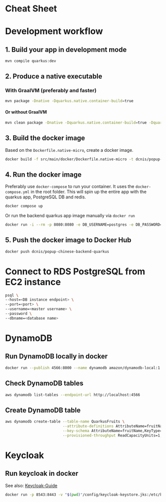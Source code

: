 # Cheat Sheet

# Development workflow

## 1. Build your app in development mode

```bash
mvn compile quarkus:dev
```

## 2. Produce a native executable
### With GraalVM (preferably and faster)
```bash
mvn package -Dnative -Dquarkus.native.container-build=true
```

#### Or without GraalVM
```bash
mvn clean package -Dnative -Dquarkus.native.container-build=true -Dquarkus.container-image.build=true -Dquarkus.profile=prod
```



## 3. Build the docker image
Based on the `Dockerfile.native-micro`, create a docker image.
    
```bash
docker build -f src/main/docker/Dockerfile.native-micro -t dcnis/popup-chinese-backend-quarkus .
```

## 4. Run the docker image
Preferably use `docker-compose` to run your container. It uses the `docker-compose.yml` in the root folder.
This will spin up the entire app with the quarkus app, PostgreSQL DB and redis.
```bash
docker compose up
```
Or run the backend quarkus app image manually via `docker run`
```bash
docker run -i --rm -p 8080:8080 -e DB_USERNAME=postgres -e DB_PASSWORD=postgres -e DB_URI=jdbc:postgresql://172.17.0.2:5432/postgres dcnis/popup-chinese-backend-quarkus
```

## 5. Push the docker image to Docker Hub

```bash
docker push dcnis/popup-chinese-backend-quarkus
```

# Connect to RDS PostgreSQL from EC2 instance

```bash
psql \
--host=<DB instance endpoint> \
--port=<port> \
--username=<master username> \
--password \
--dbname=<database name> 
```

# DynamoDB

## Run DynamoDB locally in docker
```bash
docker run --publish 4566:8000 --name dynamodb amazon/dynamodb-local:1.22.0 -jar DynamoDBLocal.jar -inMemory -sharedDb
```

## Check DynamoDB tables
```bash
aws dynamodb list-tables --endpoint-url http://localhost:4566
```

## Create DynamoDB table
```bash
aws dynamodb create-table --table-name QuarkusFruits \
                          --attribute-definitions AttributeName=fruitName,AttributeType=S \
                          --key-schema AttributeName=fruitName,KeyType=HASH \
                          --provisioned-throughput ReadCapacityUnits=1,WriteCapacityUnits=1
```

# Keycloak

## Run keycloak in docker
See also: [Keycloak-Guide](https://www.keycloak.org/getting-started/getting-started-docker)
```bash
docker run -p 8543:8443 -v "$(pwd)"/config/keycloak-keystore.jks:/etc/keycloak-keystore.jks --name keycloak -e KEYCLOAK_ADMIN=admin -e KEYCLOAK_ADMIN_PASSWORD=admin quay.io/keycloak/keycloak:22.0.5 start-dev --hostname-strict=false --https-key-store-file=/etc/keycloak-keystore.jks
```

